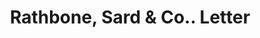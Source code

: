 ---
doi: 10.7916/D8KM0Q06
date_other: '1880'
date_other_textual: 1880-1889
form: correspondence
genre:
- Letters (correspondence)
name:
- Rathbone, Sard & Co.
object_in_context_url: https://biggert.cul.columbia.edu/items/view/ave_biggert_01641
subject_hierarchical_geographic:
- Detroit, Michigan, United States
- Chicago, Illinois, United States
- Albany, New York, United States
subject_name:
- Rathbone, Sard & Co.
title: Rathbone, Sard & Co.. Letter
sort_title: Rathbone, Sard & Co.. Letter
call_number: ave_biggert_01641
coordinates:
- 42.331388888888895,-83.04583333333333
- 41.83694444444445,-87.68472222222222
- 42.652499999999996,-73.75722222222223
pid: ave_biggert_01641
identifiers: ave_biggert_01641
thumbnail: https://derivativo-2.library.columbia.edu/iiif/2/ldpd:490765/full/!256,256/0/native.jpg
permalink: /biggert/ave_biggert_01641/
layout: iiif-image-page
---